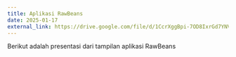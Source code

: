 ```yaml
---
title: Aplikasi RawBeans
date: 2025-01-17
external_link: https://drive.google.com/file/d/1CcrXggBpi-7OD8IxrGd7YNVZ2HgKhQsn/view?usp=drive_link
---
```


Berikut adalah presentasi dari tampilan aplikasi RawBeans

<!--more-->
